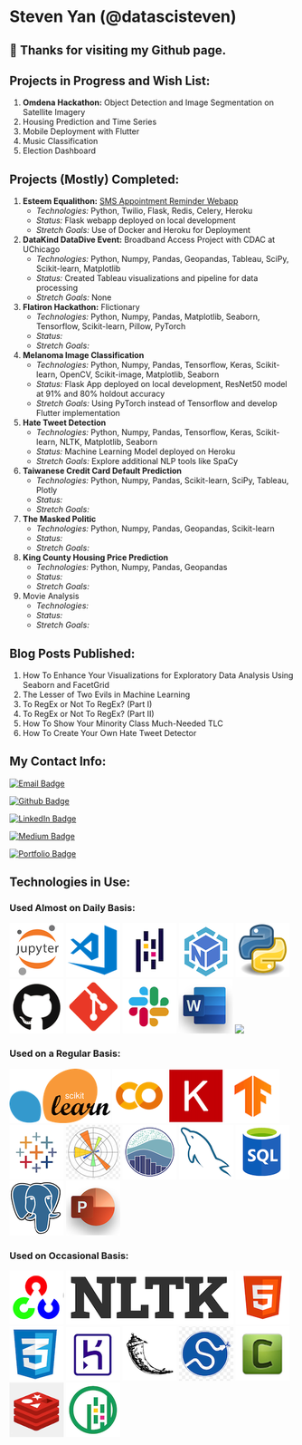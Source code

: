 # Steven Yan (@datascisteven) 

## 👋 Thanks for visiting my Github page.

## Projects in Progress and Wish List:

1. **Omdena Hackathon:** Object Detection and Image Segmentation on Satellite Imagery
2. Housing Prediction and Time Series
3. Mobile Deployment with Flutter
4. Music Classification
5. Election Dashboard

## Projects (Mostly) Completed:

1.  **Esteem Equalithon:** [SMS Appointment Reminder Webapp](https://bit.ly/)
	- _Technologies:_  Python, Twilio, Flask, Redis, Celery, Heroku
	- _Status:_  Flask webapp deployed on local development
	- _Stretch Goals:_  Use of Docker and Heroku for Deployment
2.  **DataKind DataDive Event:** Broadband Access Project with CDAC at UChicago
	- _Technologies:_   Python, Numpy, Pandas, Geopandas, Tableau, SciPy, Scikit-learn, Matplotlib
	- _Status:_  Created Tableau visualizations and pipeline for data processing
	- _Stretch Goals:_ None
3.  **Flatiron Hackathon:** Flictionary
	- _Technologies:_  Python, Numpy, Pandas, Matplotlib, Seaborn, Tensorflow, Scikit-learn, Pillow, PyTorch
	- _Status:_ 
	- _Stretch Goals:_ 
4.  **Melanoma Image Classification**
	- _Technologies:_  Python, Numpy, Pandas, Tensorflow, Keras, Scikit-learn, OpenCV, Scikit-image, Matplotlib, Seaborn
	- _Status:_  Flask App deployed on local development, ResNet50 model at 91% and 80% holdout accuracy
	- _Stretch Goals:_  Using PyTorch instead of Tensorflow and develop Flutter implementation
5.  **Hate Tweet Detection**
	- _Technologies:_   Python, Numpy, Pandas, Tensorflow, Keras, Scikit-learn, NLTK, Matplotlib, Seaborn
	- _Status:_  Machine Learning Model deployed on Heroku
	- _Stretch Goals:_ Explore additional NLP tools like SpaCy 
6.  **Taiwanese Credit Card Default Prediction**
	- _Technologies:_   Python, Numpy, Pandas, Scikit-learn, SciPy, Tableau, Plotly
	- _Status:_   
	- _Stretch Goals:_ 
7.  **The Masked Politic**
	- _Technologies:_   Python, Numpy, Pandas, Geopandas, Scikit-learn
	- _Status:_
	- _Stretch Goals:_  
8.  **King County Housing Price Prediction**
	- _Technologies:_  Python, Numpy, Pandas, Geopandas
	- _Status:_  
	- _Stretch Goals:_
9.  Movie Analysis
	- _Technologies:_ 
	- _Status:_
	- _Stretch Goals:_


## Blog Posts Published:

1. How To Enhance Your Visualizations for Exploratory Data Analysis Using Seaborn and FacetGrid
2. The Lesser of Two Evils in Machine Learning
3. To RegEx or Not To RegEx? (Part I)
4. To RegEx or Not To RegEx? (Part II)
5. How To Show Your Minority Class Much-Needed TLC
6. How To Create Your Own Hate Tweet Detector


## My Contact Info:

[![Email Badge](https://img.shields.io/static/v1?label=Email&message=stevenyan@uchicago.edu&color=8b0000&style=for-the-badge&logo=GMail&logoColor=white&logoWidth=30)](mailto:datascisteven@gmail.com)

[![Github Badge](https://img.shields.io/static/v1?label=GitHub&message=@datascisteven&color=9966CC&style=for-the-badge&logo=GitHub&logoWidth=30)](https://www.github.com/datascisteven)

[![LinkedIn Badge](https://img.shields.io/static/v1?label=LinkedIn&message=@datascisteven&color=0A66C2&style=for-the-badge&logo=LinkedIn&logoWidth=30)](https://www.linkedin.com/in/datascisteven)

[![Medium Badge](https://img.shields.io/static/v1?label=Medium&message=@datascisteven&color=003366&style=for-the-badge&logo=Medium&logoWidth=30)](https://datascisteven.medium.com)

[![Portfolio Badge](https://img.shields.io/static/v1?label=Website&message=datascisteven.github.io&color=FF6600&style=for-the-badge&logo=GoogleChrome&logoColor=white&logoWidth=30)](https://datascisteven.github.io)


## Technologies in Use:
                    
### Used Almost on Daily Basis:

<img src='skills/jupyter96.png'> <img src='skills/vscode96.png'> <img src='skills/pandas96.png'> <img src='skills/numpy96.png'> <img src='skills/python96.png'> <img src='skills/github96.png'> <img src='skills/git96.png'> <img src='skills/slack96.png'> <img src='skills/word96.png'> <img src='skills/excel9r6.png'>

### Used on a Regular Basis:

<img src='skills/scikit-learn96.png'> <img src='skills/colab96.png'> <img src='skills/keras96.png'> <img src='skills/tensorflow96.png'> <img src='skills/tableau96.png'> <img src='skills/matplotlib96.png'> <img src='skills/seaborn96.png'> <img src='skills/mysql96.png'> <img src='skills/sql96.png'> <img src='skills/postgresql96.png'> <img src='skills/powerpoint96.png'>

### Used on Occasional Basis:

<img src='skills/opencv96.png'> <img src='skills/nltk96.png'> <img src='skills/html96.png'> <img src='skills/css96.png'> <img src='skills/heroku96.png'> <img src='skills/flask96.png'> <img src='skills/scipy96.png'> <img src='skills/celery96.png'> <img src='skills/redis96.png'> <img src='skills/geopandas96.png'>